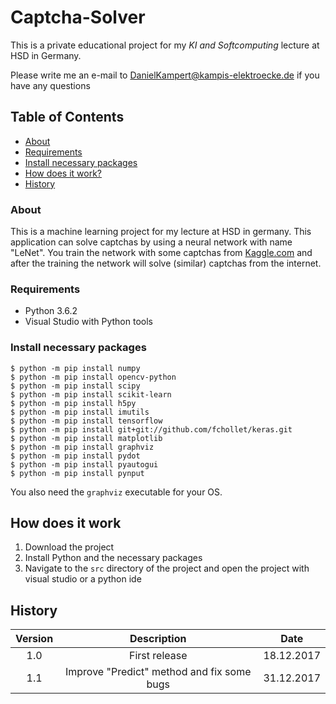 # Captcha-Solver

This is a private educational project for my *KI and Softcomputing* lecture at HSD in Germany.

Please write me an e-mail to DanielKampert@kampis-elektroecke.de if you have any questions

## Table of Contents
 - [About](#about)
 - [Requirements](#requirements)
 - [Install necessary packages](#install-necessary-packages)
 - [How does it work?](#how-does-it-work)
 - [History](#history)
 
### About
This is a machine learning project for my lecture at HSD in germany. This application can solve captchas by using a neural network with name "LeNet".
You train the network with some captchas from [Kaggle.com](https://www.kaggle.com/codingnirvana/captcha-images/data) and after the training the network will solve (similar) captchas from the internet.

### Requirements
- Python 3.6.2
- Visual Studio with Python tools

### Install necessary packages ##

```
$ python -m pip install numpy
$ python -m pip install opencv-python
$ python -m pip install scipy
$ python -m pip install scikit-learn
$ python -m pip install h5py
$ python -m pip install imutils
$ python -m pip install tensorflow
$ python -m pip install git+git://github.com/fchollet/keras.git
$ python -m pip install matplotlib
$ python -m pip install graphviz
$ python -m pip install pydot
$ python -m pip install pyautogui
$ python -m pip install pynput
```

You also need the `graphviz` executable for your OS.

## How does it work ##

1. Download the project
2. Install Python and the necessary packages
3. Navigate to the `src` directory of the project and open the project with visual studio or a python ide

## History

| Version   | Description                                | Date       |
|:---------:|:------------------------------------------:|:----------:|
| 1.0       | First release                              | 18.12.2017 |
| 1.1       | Improve "Predict" method and fix some bugs | 31.12.2017 | 
